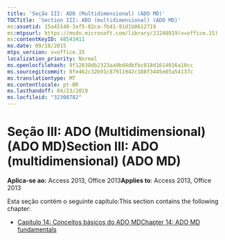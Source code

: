 ```yaml
---
title: 'Seção III: ADO (Multidimensional) (ADO MD)'
TOCTitle: 'Section III: ADO (multidimensional) (ADO MD)'
ms:assetid: 15a45148-3af5-82ca-fb41-91d1b0612719
ms:mtpsurl: https://msdn.microsoft.com/library/JJ248919(v=office.15)
ms:contentKeyID: 48543411
ms.date: 09/18/2015
mtps_version: v=office.15
localization_priority: Normal
ms.openlocfilehash: 9f12838db2323aa9bd4dbfbc018d1614016a10cc
ms.sourcegitcommit: 8fe462c32b91c87911942c188f3445e85a54137c
ms.translationtype: MT
ms.contentlocale: pt-BR
ms.lasthandoff: 04/23/2019
ms.locfileid: "32308782"
---
```

# <a name="section-iii-ado-multidimensional-ado-md"></a><span data-ttu-id="d9ff4-102">Seção III: ADO (Multidimensional) (ADO MD)</span><span class="sxs-lookup"><span data-stu-id="d9ff4-102">Section III: ADO (multidimensional) (ADO MD)</span></span>

<span data-ttu-id="d9ff4-103">**Aplica-se ao:** Access 2013, Office 2013</span><span class="sxs-lookup"><span data-stu-id="d9ff4-103">**Applies to**: Access 2013, Office 2013</span></span>

<span data-ttu-id="d9ff4-104">Esta seção contém o seguinte capítulo:</span><span class="sxs-lookup"><span data-stu-id="d9ff4-104">This section contains the following chapter:</span></span>

- [<span data-ttu-id="d9ff4-105">Capítulo 14: Conceitos básicos do ADO MD</span><span class="sxs-lookup"><span data-stu-id="d9ff4-105">Chapter 14: ADO MD fundamentals</span></span>](chapter-14-ado-md-fundamentals.md)

